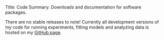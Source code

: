 Title: Code
Summary: Downloads and documentation for software packages.

There are no stable releases to note! Currently all development versions
of my code for running experiments, fitting models and analyzing data is
hosted on my [GitHub page](https://github.com/wjhopper).

